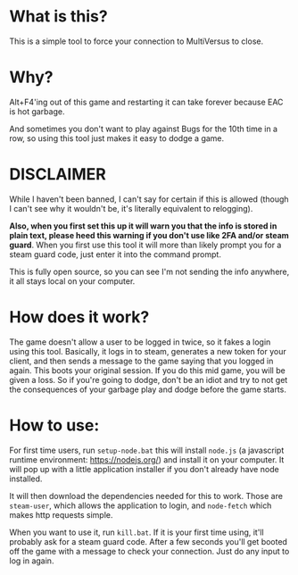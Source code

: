 # What is this?
This is a simple tool to force your connection to MultiVersus to close.

# Why?
Alt+F4'ing out of this game and restarting it can take forever because EAC is hot garbage.

And sometimes you don't want to play against Bugs for the 10th time in a row, so using this tool just makes it easy to dodge a game.

# DISCLAIMER
While I haven't been banned, I can't say for certain if this is allowed (though I can't see why it wouldn't be, it's literally equivalent to relogging).

**Also, when you first set this up it will warn you that the info is stored in plain text, please heed this warning if you don't use like 2FA and/or steam guard**. When you first use this tool it will more than likely prompt you for a steam guard code, just enter it into the command prompt.

This is fully open source, so you can see I'm not sending the info anywhere, it all stays local on your computer.

# How does it work?
The game doesn't allow a user to be logged in twice, so it fakes a login using this tool. Basically, it logs in to steam, generates a new token for your client, and then sends a message to the game saying that you logged in again. This boots your original session. If you do this mid game, you will be given a loss. So if you're going to dodge, don't be an idiot and try to not get the consequences of your garbage play and dodge before the game starts.

# How to use:
For first time users, run `setup-node.bat` this will install `node.js` (a javascript runtime environment: https://nodejs.org/) and install it on your computer. It will pop up with a little application installer if you don't already have node installed.

It will then download the dependencies needed for this to work. Those are `steam-user`, which allows the application to login, and `node-fetch` which makes http requests simple.

When you want to use it, run `kill.bat`. If it is your first time using, it'll probably ask for a steam guard code. After a few seconds you'll get booted off the game with a message to check your connection. Just do any input to log in again.